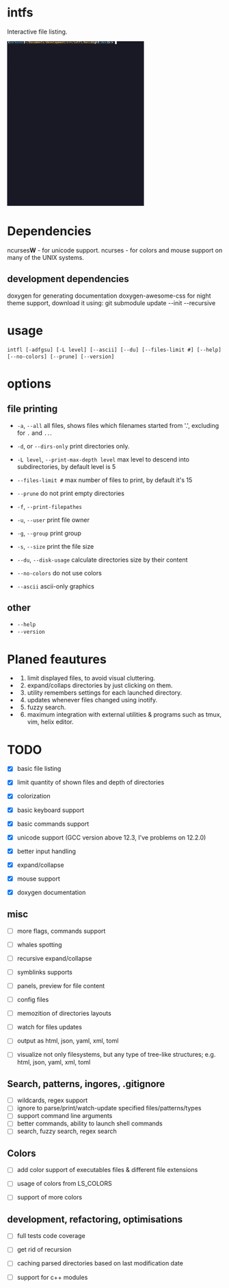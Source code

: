 # intfs
Interactive file listing.

![Animation](https://github.com/serkosal/intfl/blob/main/demo.gif?raw=true)



# Dependencies
ncurses**W** - for unicode support.
ncurses      - for colors and mouse support on many of the UNIX systems. 

## development dependencies
doxygen for generating documentation
doxygen-awesome-css for night theme support,
download it using:
git submodule update --init --recursive


# usage
```console
intfl [-adfgsu] [-L level] [--ascii] [--du] [--files-limit #] [--help]  [--no-colors] [--prune] [--version] 
```

# options

## file printing

-   `-a`, `--all` all files, shows files which filenames started 
    from '.',  excluding for `.` and `..`. 

-   `-d`, or `--dirs-only` print directories only.

-   `-L level`, `--print-max-depth level` max level to descend into 
    subdirectories, by default level is 5

-   `--files-limit #` max number of files to print, by default it's 15

-   `--prune` do not print empty directories

-   `-f`, `--print-filepathes`

-   `-u`, `--user` print file owner
-   `-g`, `--group` print group
-   `-s`, `--size` print the file size
-   `--du`, `--disk-usage` calculate directories size by their content

-   `--no-colors` do not use colors
-   `--ascii`   ascii-only graphics

## other
-   `--help` 
-   `--version`

# Planed feautures

- 1. limit displayed files, to avoid visual cluttering.
- 2. expand/collaps directories by just clicking on them.
- 3. utility remembers settings for each launched directory.
- 4. updates whenever files changed using inotify.
- 5. fuzzy search.
- 6. maximum integration with external utilities & programs such as tmux, vim, helix editor.

# TODO

 - [x] basic file listing
 - [x] limit quantity of shown files and depth of directories 
 - [x] colorization
 - [x] basic keyboard support
 - [x] basic commands support

 - [x] unicode support (GCC version above 12.3, I've problems on 12.2.0)
 - [x] better input handling
 - [x] expand/collapse
 - [x] mouse support
 - [x] doxygen documentation

## misc
 - [ ] more flags, commands support
 - [ ] whales spotting 
 - [ ] recursive expand/collapse
 - [ ] symblinks supports
 - [ ] panels, preview for file content
 - [ ] config files
 - [ ] memozition of directories layouts
 - [ ] watch for files updates
 - [ ] output as html, json, yaml, xml, toml 
 - [ ] visualize not only filesystems, but any type of tree-like structures;
       e.g. html, json, yaml, xml, toml 


## Search, patterns, ingores, .gitignore
 - [ ] wildcards, regex support
 - [ ] ignore to parse/print/watch-update specified files/patterns/types
 - [ ] support command line arguments
 - [ ] better commands, ability to launch shell commands
 - [ ] search, fuzzy search, regex search

## Colors
 - [ ] add color support of executables files & different file extensions
 - [ ] usage of colors from LS_COLORS
 - [ ] support of more colors



## development, refactoring, optimisations
 - [ ] full tests code coverage
 - [ ] get rid of recursion
 - [ ] caching parsed directories based on last modification date
 - [ ] support for c++ modules



